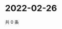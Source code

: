 # 2022-02-26

共 0 条

<!-- BEGIN WEIBO -->
<!-- 最后更新时间 Sat Feb 26 2022 00:01:07 GMT+0800 (China Standard Time) -->

<!-- END WEIBO -->

